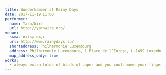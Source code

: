 ```yaml
---
title: Wunderkammer at Rainy Days
date: 2017-11-19 11:00
performer:
  name: Yarn/Wire
  url: http://yarnwire.org/
venue:
  name: Rainy Days
  url: http://www.rainydays.lu/
  shortaddress: Philharmonie Luxembourg
  address: Philharmonie Luxembourg, 1 Place de l’Europe, L-1499 Luxembourg
  map_address_only: true
works:
  - always extra folds of birds of paper and you could move your finger along the length of them and have witnesses
---
```

